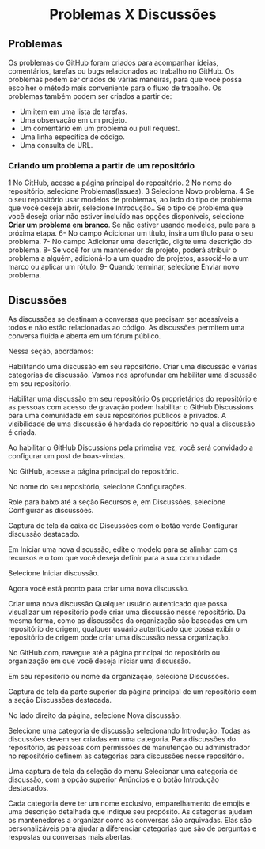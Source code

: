 <h1 align=center> Problemas X Discussões </h1>


## Problemas

Os problemas do GitHub foram criados para acompanhar ideias, comentários, tarefas ou bugs relacionados ao trabalho no GitHub. Os problemas podem ser criados de várias maneiras, para que você possa escolher o método mais conveniente para o fluxo de trabalho. Os problemas também podem ser criados a partir de:

* Um item em uma lista de tarefas.
* Uma observação em um projeto.
* Um comentário em um problema ou pull request.
* Uma linha específica de código.
* Uma consulta de URL.

### Criando um problema a partir de um repositório

1 No GitHub, acesse a página principal do repositório.
2 No nome do repositório, selecione Problemas(Issues).
3 Selecione Novo problema.
4 Se o seu repositório usar modelos de problemas, ao lado do tipo de problema que você deseja abrir, selecione Introdução.. Se o tipo de problema que você deseja criar não estiver incluído nas opções disponíveis, selecione **Criar um problema em branco**. Se não estiver usando modelos, pule para a próxima etapa.
6- No campo Adicionar um título, insira um título para o seu problema.
7- No campo Adicionar uma descrição, digite uma descrição do problema.
8- Se você for um mantenedor de projeto, poderá atribuir o problema a alguém, adicioná-lo a um quadro de projetos, associá-lo a um marco ou aplicar um rótulo.
9- Quando terminar, selecione Enviar novo problema.

## Discussões

As discussões se destinam a conversas que precisam ser acessíveis a todos e não estão relacionadas ao código. As discussões permitem uma conversa fluida e aberta em um fórum público.

Nessa seção, abordamos:

Habilitando uma discussão em seu repositório.
Criar uma discussão e várias categorias de discussão.
Vamos nos aprofundar em habilitar uma discussão em seu repositório.

Habilitar uma discussão em seu repositório
Os proprietários do repositório e as pessoas com acesso de gravação podem habilitar o GitHub Discussions para uma comunidade em seus repositórios públicos e privados. A visibilidade de uma discussão é herdada do repositório no qual a discussão é criada.

Ao habilitar o GitHub Discussions pela primeira vez, você será convidado a configurar um post de boas-vindas.

No GitHub, acesse a página principal do repositório.

No nome do seu repositório, selecione Configurações. 

Role para baixo até a seção Recursos e, em Discussões, selecione Configurar as discussões.

Captura de tela da caixa de Discussões com o botão verde Configurar discussão destacado.

Em Iniciar uma nova discussão, edite o modelo para se alinhar com os recursos e o tom que você deseja definir para a sua comunidade.

Selecione Iniciar discussão.

Agora você está pronto para criar uma nova discussão.

Criar uma nova discussão
Qualquer usuário autenticado que possa visualizar um repositório pode criar uma discussão nesse repositório. Da mesma forma, como as discussões da organização são baseadas em um repositório de origem, qualquer usuário autenticado que possa exibir o repositório de origem pode criar uma discussão nessa organização.

No GitHub.com, navegue até a página principal do repositório ou organização em que você deseja iniciar uma discussão.

Em seu repositório ou nome da organização, selecione Discussões.

Captura de tela da parte superior da página principal de um repositório com a seção Discussões destacada.

No lado direito da página, selecione Nova discussão.

Selecione uma categoria de discussão selecionando Introdução. Todas as discussões devem ser criadas em uma categoria. Para discussões do repositório, as pessoas com permissões de manutenção ou administrador no repositório definem as categorias para discussões nesse repositório.

Uma captura de tela da seleção do menu Selecionar uma categoria de discussão, com a opção superior Anúncios e o botão Introdução destacados.

Cada categoria deve ter um nome exclusivo, emparelhamento de emojis e uma descrição detalhada que indique seu propósito. As categorias ajudam os mantenedores a organizar como as conversas são arquivadas. Elas são personalizáveis para ajudar a diferenciar categorias que são de perguntas e respostas ou conversas mais abertas. 
